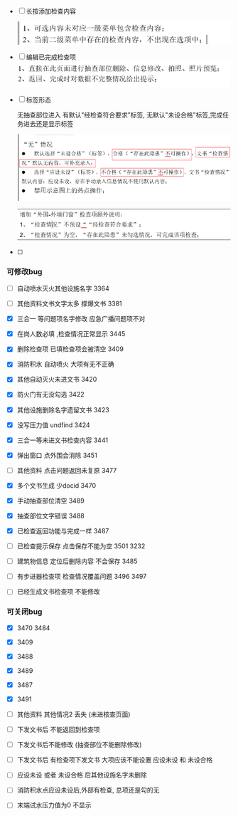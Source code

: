 - [ ] 长按添加检查内容 

  ![](image/bug/image-20211018083742801.png)

- [ ] 编辑已完成检查项
  ![image-20211018084158551](image/bug/image-20211018084158551.png)

- [ ] 标签形态 

  无抽查部位进入 有默认"经检查符合要求"标签, 无默认"未设合格"标签,完成任务进去还是显示标签

  ![image-20211018084645599](image/bug/image-20211018084645599.png)

  ![image-20211018085822807](image/bug/image-20211018085822807.png)

- [ ] 

  

  ### 可修改bug

- [ ] 自动喷水灭火其他设施名字  3364

- [ ] 其他资料文书文字太多 撑爆文书  3381

- [x] 三合一 等问题项名字修改  应急广播问题项不对

- [x] 在岗人数必填 ,检查情况正常显示 3445

- [x] 删除检查项 已填检查项会被清空 3409

- [x] 消防积水 自动喷火 大项有无不正确

- [x] 其他自动灭火未进文书 3420 

- [x] 防火门有无没勾选 3422

- [x] 其他设施删除名字遗留文书 3423

- [x] 没写压力值 undfind 3424

- [x] 三合一等未进文书检查内容  3441

- [x] 弹出窗口 点外围会消除 3451

- [ ] 其他资料 点击问题返回未复原 3477

- [x] 多个文书生成 少docid 3470

- [x] 手动抽查部位清空 3489

- [x] 抽查部位文字错误 3488

- [x] 已检查返回功能与完成一样 3487

- [ ] 已检查提示保存 点击保存不能为空 3501 3232

- [ ] 建筑物信息  定位后删除内容 不会保存 3485

- [ ] 有步进器检查项 检查情况覆盖问题  3496 3497

- [ ] 已经生成文书检查项 不能修改

  

  

  

  




### 可关闭bug

- [x] 3470 3484
- [x] 3409
- [x] 3488 
- [x] 3489
- [x] 3487
- [x] 3491









- [ ] 其他资料 其他情况2 丢失 (未进核查页面)
- [ ] 下发文书后 不能返回到检查项
- [ ] 下发文书后不能修改 (抽查部位不能删除修改)
- [ ] 下发文书后 有检查项下发文书 大项应该不能设置 应设未设 和 未设合格 
- [ ] 应设未设 或者 未设合格 后其他设施名字未删除
- [ ] 消防积水点应设未设后,外部有检查, 总项还是勾的无
- [ ] 末端试水压力值为0 不显示

